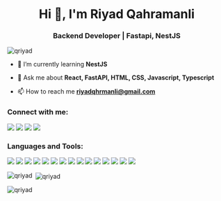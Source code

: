 <h1 align="center">Hi 👋, I'm Riyad Qahramanli</h1>
<h3 align="center">Backend Developer | Fastapi, NestJS</h3>

<p align="left"> <img src="https://komarev.com/ghpvc/?username=qriyad&label=Profile%20views&color=0e75b6&style=flat" alt="qriyad" /> </p>

- 🌱 I’m currently learning **NestJS**

- 💬 Ask me about **React, FastAPI, HTML, CSS, Javascript, Typescript**

- 📫 How to reach me **riyadqhrmanli@gmail.com**

<h3 align="left">Connect with me:</h3>
<p align="left">
<img src = "https://img.shields.io/badge/Instagram-C802F5.svg?style=for-the-badge&logo=instagram&logoColor=white"></img>
<img src = "https://img.shields.io/badge/Codechef-gray.svg?style=for-the-badge&logo=codechef&logoColor=white"></img>
<img src = "https://img.shields.io/badge/Codeforces-E8E8E8.svg?style=for-the-badge&logo=Codeforces&logoColor=white"></img>
<img src = "https://img.shields.io/badge/Leetcode-FC9547.svg?style=for-the-badge&logo=Leetcode&logoColor=white"></img>
</p>

<h3 align="left">Languages and Tools:</h3>
<img src = "https://img.shields.io/badge/Bootstrap-7952B3.svg?style=for-the-badge&logo=bootstrap&logoColor=white"></img>
<img src = "https://img.shields.io/badge/C++-00599C.svg?style=for-the-badge&logo=cplusplus&logoColor=white"></img>
<img src = "https://img.shields.io/badge/CSS3-1572B6.svg?style=for-the-badge&logo=css3&logoColor=white"></img>
<img src = "https://img.shields.io/badge/Docker-2496ED.svg?style=for-the-badge&logo=docker&logoColor=white"></img>
<img src = "https://img.shields.io/badge/Git-F05032.svg?style=for-the-badge&logo=git&logoColor=white"></img>
<img src = "https://img.shields.io/badge/HTML5-E34F26.svg?style=for-the-badge&logo=html5&logoColor=white"></img>
<img src = "https://img.shields.io/badge/JavaScript-F7DF1E.svg?style=for-the-badge&logo=javascript&logoColor=black"></img>
<img src = "https://img.shields.io/badge/MySQL-4479A1.svg?style=for-the-badge&logo=mysql&logoColor=white"></img>
<img src = "https://img.shields.io/badge/NestJS-E0234E.svg?style=for-the-badge&logo=nestjs&logoColor=white"></img>
<img src = "https://img.shields.io/badge/PostgreSQL-4169E1.svg?style=for-the-badge&logo=postgresql&logoColor=white"></img>
<img src = "https://img.shields.io/badge/Postman-FF6C37.svg?style=for-the-badge&logo=postman&logoColor=white"></img>
<img src = "https://img.shields.io/badge/Python-3776AB.svg?style=for-the-badge&logo=python&logoColor=white"></img>
<img src = "https://img.shields.io/badge/React-61DAFB.svg?style=for-the-badge&logo=react&logoColor=black"></img>
<img src = "https://img.shields.io/badge/SQLite-003B57.svg?style=for-the-badge&logo=sqlite&logoColor=white"></img>
<img src = "https://img.shields.io/badge/TypeScript-3178C6.svg?style=for-the-badge&logo=typescript&logoColor=white"></img>

<p><img align="left" src="https://github-readme-stats.vercel.app/api/top-langs?username=qriyad&show_icons=true&locale=en&layout=compact" alt="qriyad" /></p>

<p>&nbsp;<img align="center" src="https://github-readme-stats.vercel.app/api?username=qriyad&show_icons=true&locale=en" alt="qriyad" /></p>

<p><img align="center" src="https://github-readme-streak-stats.herokuapp.com/?user=qriyad&" alt="qriyad" /></p>
